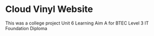 # Cloud Vinyl Website
 This was a college project
 Unit 6 Learning Aim A for BTEC Level 3 IT Foundation Diploma
